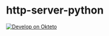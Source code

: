 # http-server-python
[![Develop on Okteto](https://okteto.com/develop-okteto.svg)](https://cloud.okteto.com/deploy)
